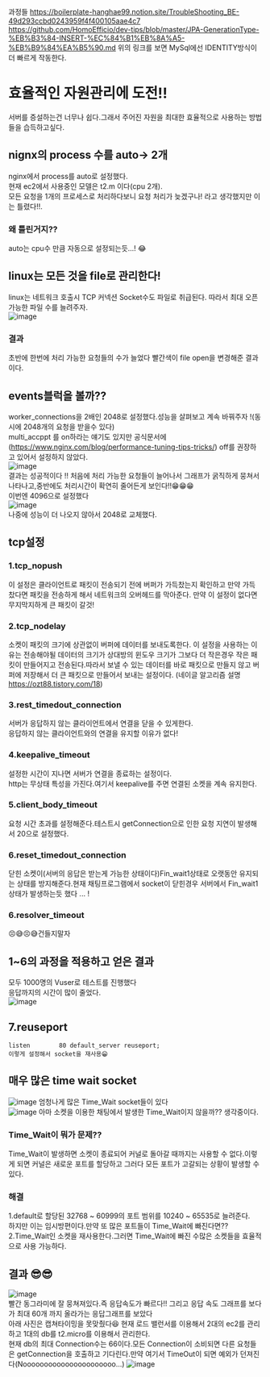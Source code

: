 과정들 https://boilerplate-hanghae99.notion.site/TroubleShooting_BE-49d293ccbd0243959f4f400105aae4c7   
https://github.com/HomoEfficio/dev-tips/blob/master/JPA-GenerationType-%EB%B3%84-INSERT-%EC%84%B1%EB%8A%A5-%EB%B9%84%EA%B5%90.md 
위의 링크를 보면 MySql에선 IDENTITY방식이 더 빠르게 작동한다.   
# 효율적인 자원관리에 도전!!  
서버를 증설하는건 너무나 쉽다.그래서 주어진 자원을 최대한 효율적으로 사용하는 방법들을 습득하고싶다.  


## nignx의 process 수를 auto-> 2개 
  nginx에서 process를 auto로 설정했다.  
  현재 ec2에서 사용중인 모델은 t2.m 이다(cpu 2개).   
  모든 요청을 1개의 프로세스로 처리하다보니 요청 처리가 늦겠구나! 라고 생각했지만 이는 틀렸다!!.    
### 왜 틀린거지??
  auto는 cpu수 만큼 자동으로 설정되는듯...! 😂
  
## linux는 모든 것을 file로 관리한다!
  linux는 네트워크 호출시 TCP 커넥션 Socket수도 파일로 취급된다.
  따라서 최대 오픈 가능한 파일 수를 늘려주자.   
![image](https://user-images.githubusercontent.com/67067346/161112315-ce682e0f-988f-434e-b5e6-98e11277648e.png)
### 결과
  초반에 한번에 처리 가능한 요청들의 수가 늘었다 빨간색이 file open을 변경해준  결과이다.   
  
## events블럭을 볼까??
  worker_connections을 2배인 2048로 설정했다.성능을 살펴보고 계속 바꿔주자 !(동시에 2048개의 요청을 받을수 있다)  
  multi_accppt 를 on하라는 얘기도 있지만 공식문서에 (https://www.nginx.com/blog/performance-tuning-tips-tricks/) off를 권장하고 있어서 설정하지 않았다.   
  ![image](https://user-images.githubusercontent.com/67067346/161117726-b4894c5c-b006-491b-b6c4-bfe0a06061ed.png)   
   결과는 성공적이다 !! 처음에 처리 가능한 요청들이 늘어나서 그래프가 굵직하게 뭉쳐서 나타나고,중반에도 처리시간이 확연히 줄어든게 보인다!!😁😁😁  
   이번엔 4096으로 설정했다   
   ![image](https://user-images.githubusercontent.com/67067346/161124336-a4fed6b7-2ef7-44c7-96ec-0b8a1ae799b6.png)  
   나중에 성능이 더 나오지 않아서 2048로 교체했다.  
   
 ## tcp설정
### 1.tcp_nopush 
이 설정은 클라이언트로 패킷이 전송되기 전에 버퍼가 가득찼는지 확인하고 만약 가득 찼다면   패킷을 전송하게 해서 네트워크의 오버헤드를 막아준다.  만약 이 설정이 없다면 무지막지하게 큰 패킷이 갈것!    
### 2.tcp_nodelay 
소켓이 패킷의 크기에 상관없이 버퍼에 데이터를 보내도록한다.  이 설정을 사용하는 이유는 전송해야될 데이터의 크기가 상대방의 윈도우 크기가 그보다 더 작은경우 작은 패킷이 만들어지고 전송된다.따라서 보낼 수 있는 데이터를 바로    패킷으로 만들지 않고 버퍼에 저장해서 더 큰 패킷으로 만들어서 보내는 설정이다.  (네이글 알고리즘 설명 https://ozt88.tistory.com/18)   
### 3.rest_timedout_connection 
서버가 응답하지 않는 클라이언트에서 연결을 닫을 수 있게한다.  
응답하지 않는 클라이언트와의 연결을 유지할 이유가 없다!  
### 4.keepalive_timeout
 설정한 시간이 지나면 서버가 연결을 종료하는 설정이다.  
 http는 무상태 특성을 가진다.여기서 keepalive를 주면 연결된 소켓을 계속 유지한다.
 
### 5.client_body_timeout
  요청 시간 초과를 설정해준다.테스트시  getConnection으로 인한 요청 지연이 발생해서 20으로 설정했다.
  
### 6.reset_timedout_connection
  닫힌 소켓이(서버의 응답은 받는게 가능한 상태이다)Fin_wait1상태로 오랫동안 유지되는 상태를 방지해준다.현재 채팅프로그램에서 socket이 닫힌경우 서버에서 Fin_wait1 상태가 발생하는듯 했다 ... !
  
### 6.resolver_timeout 
  😣😅😣😅건들지말자
  
## 1~6의 과정을 적용하고 얻은 결과
  모두 1000명의 Vuser로 테스트를 진행했다   
  응답까지의 시간이 많이 줄었다.   
![image](https://user-images.githubusercontent.com/67067346/161141817-0dc49a23-0717-41a0-8575-059c7b4c4e99.png)

## 7.reuseport
    listen        80 default_server reuseport;  
    이렇게 설정해서 socket을 재사용😁
    
    
    
    
## 매우 많은 time wait socket
  ![image](https://user-images.githubusercontent.com/67067346/161150435-94463d25-516f-497b-bd8d-3003537b94c7.png)
  엄청나게 많은 Time_Wait socket들이 있다   
  ![image](https://user-images.githubusercontent.com/67067346/161150631-c8b9971b-b3ea-4f94-9e1f-0e1e51ec78a8.png)
  아마 소켓을 이용한 채팅에서 발생한 Time_Wait이지 않을까?? 생각중이다.   
### Time_Wait이 뭐가 문제??
  Time_Wait이 발생하면 소켓이 종료되어 커널로 돌아갈 때까지는 사용할 수 없다.이렇게 되면 커널은 새로운 포트를 할당하고 그러다 모든 포트가 고갈되는 상황이 발생할 수 있다.
### 해결 
  1.default로 할당된 32768 ~ 60999의 포트 범위를 10240 ~ 65535로 늘려준다.  
   하지만 이는 임시방편이다.만약 또 많은 포트들이 Time_Wait에 빠진다면??   
  2.Time_Wait인 소켓을 재사용한다.그러면 Time_Wait에 빠진 수많은 소켓들을 효율적으로 사용 가능하다.


## 결과 😎😎 
  ![image](https://user-images.githubusercontent.com/67067346/161159732-67151696-bcf0-4817-9f73-9bcb867fefa2.png)     
  빨간 동그라미에 잘 뭉쳐져있다.즉 응답속도가 빠르다!! 그리고 응답 속도 그래프를 보다가 최대 60개 까지 올라가는 응답그래프를 보았다  
  아래 사진은 캡쳐타이밍을 못맞췄다😆  현재 로드 밸런서를 이용해서 2대의 ec2를 관리하고 1대의 db를 t2.micro를 이용해서 관리한다.  
  현재 db의 최대 Connection수는 66이다.모든 Connection이 소비되면 다른 요청들은 getConnection을 호출하고 기다린다.만약 여기서  TimeOut이 되면 예외가 던져진다(Noooooooooooooooooooooo...)
  ![image](https://user-images.githubusercontent.com/67067346/161159380-6ddc58fd-df2a-4a54-81b5-8a5e6e235230.png)
  






    
   



  
